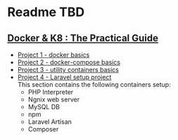 # Readme TBD

## [Docker & K8 : The Practical Guide](https://www.udemy.com/course/docker-kubernetes-the-practical-guide/)
- [Project 1 - docker basics](./DockerKubernetesThePracticalGuide/Project_1/)
- [Project 2 - docker-compose basics](./DockerKubernetesThePracticalGuide/Project_2/)
- [Project 3 - utility containers basics](./DockerKubernetesThePracticalGuide/Project_3/)
- [Project 4 - Laravel setup project](./DockerKubernetesThePracticalGuide/)  
     This section contains the following containers setup:
     - PHP Interpreter
     - Ngnix web server
     - MySQL DB
     - npm
     - Laravel Artisan
     - Composer